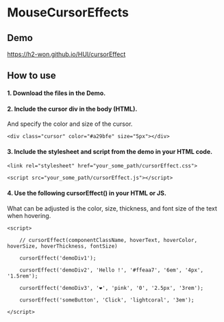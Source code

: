# MouseCursorEffects

## Demo
https://h2-won.github.io/HUI/cursorEffect

## How to use

#### 1. Download the files in the Demo.

#### 2. Include the cursor div in the body (HTML).
And specify the color and size of the cursor.

```
<div class="cursor" color="#a29bfe" size="5px"></div>
```

#### 3. Include the stylesheet and script from the demo in your HTML code.
```
<link rel="stylesheet" href="your_some_path/cursorEffect.css">

<script src="your_some_path/cursorEffect.js"></script>
```

#### 4. Use the following cursorEffect() in your HTML or JS.
What can be adjusted is the color, size, thickness, and font size of the text when hovering.

```
<script>

    // cursorEffect(componentClassName, hoverText, hoverColor, hoverSize, hoverThickness, fontSize)

    cursorEffect('demoDiv1');

    cursorEffect('demoDiv2', 'Hello !', '#ffeaa7', '6em', '4px', '1.5rem');

    cursorEffect('demoDiv3', '❤', 'pink', '0', '2.5px', '3rem');

    cursorEffect('someButton', 'Click', 'lightcoral', '3em');

</script>
```
